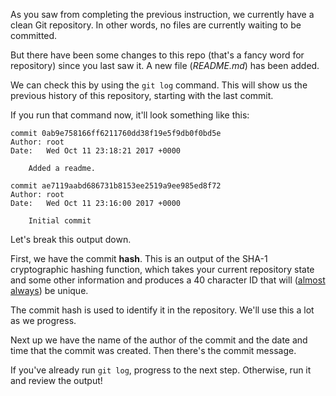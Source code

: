 As you saw from completing the previous instruction, we currently have a clean Git repository. In other words, no files are currently waiting to be committed.

But there have been some changes to this repo (that's a fancy word for repository) since you last saw it. A new file (_README.md_) has been added.

We can check this by using the `git log` command. This will show us the previous history of this repository, starting with the last commit.

If you run that command now, it'll look something like this:

```
commit 0ab9e758166ff6211760dd38f19e5f9db0f0bd5e
Author: root
Date:   Wed Oct 11 23:18:21 2017 +0000

    Added a readme.

commit ae7119aabd686731b8153ee2519a9ee985ed8f72
Author: root
Date:   Wed Oct 11 23:16:00 2017 +0000

    Initial commit
```

Let's break this output down.

First, we have the commit **hash**. This is an output of the SHA-1 cryptographic hashing function, which takes your current repository state and some other information and produces a 40 character ID that will ([almost always](http://shattered.io)) be unique.

The commit hash is used to identify it in the repository. We'll use this a lot as we progress.

Next up we have the name of the author of the commit and the date and time that the commit was created. Then there's the commit message.

If you've already run `git log`, progress to the next step. Otherwise, run it and review the output!

